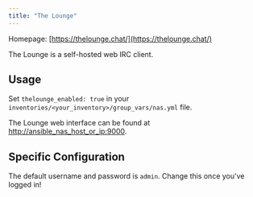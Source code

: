 ```yaml
---
title: "The Lounge"
---
```


Homepage: [https://thelounge.chat/](https://thelounge.chat/)

The Lounge is a self-hosted web IRC client.

## Usage

Set `thelounge_enabled: true` in your `inventories/<your_inventory>/group_vars/nas.yml` file.

The Lounge web interface can be found at [http://ansible_nas_host_or_ip:9000](http://ansible_nas_host_or_ip:9000).

## Specific Configuration

The default username and password is `admin`. Change this once you've logged in!
